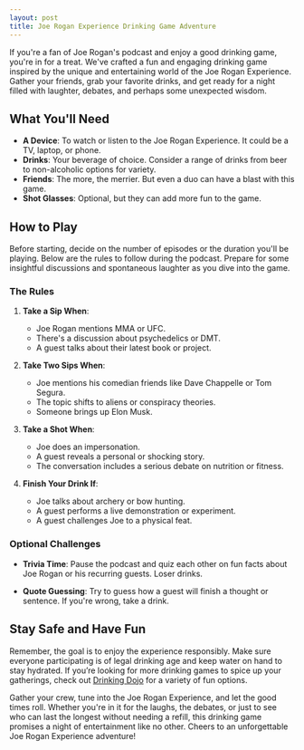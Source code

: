 ```yaml
---
layout: post
title: Joe Rogan Experience Drinking Game Adventure
---
```




If you're a fan of Joe Rogan's podcast and enjoy a good drinking game, you're in for a treat. We've crafted a fun and engaging drinking game inspired by the unique and entertaining world of the Joe Rogan Experience. Gather your friends, grab your favorite drinks, and get ready for a night filled with laughter, debates, and perhaps some unexpected wisdom.

## What You'll Need

- **A Device**: To watch or listen to the Joe Rogan Experience. It could be a TV, laptop, or phone.
- **Drinks**: Your beverage of choice. Consider a range of drinks from beer to non-alcoholic options for variety.
- **Friends**: The more, the merrier. But even a duo can have a blast with this game.
- **Shot Glasses**: Optional, but they can add more fun to the game.

## How to Play

Before starting, decide on the number of episodes or the duration you'll be playing. Below are the rules to follow during the podcast. Prepare for some insightful discussions and spontaneous laughter as you dive into the game.

### The Rules

1. **Take a Sip When**:
    - Joe Rogan mentions MMA or UFC.
    - There's a discussion about psychedelics or DMT.
    - A guest talks about their latest book or project.

2. **Take Two Sips When**:
    - Joe mentions his comedian friends like Dave Chappelle or Tom Segura.
    - The topic shifts to aliens or conspiracy theories.
    - Someone brings up Elon Musk.

3. **Take a Shot When**:
    - Joe does an impersonation.
    - A guest reveals a personal or shocking story.
    - The conversation includes a serious debate on nutrition or fitness.

4. **Finish Your Drink If**:
    - Joe talks about archery or bow hunting.
    - A guest performs a live demonstration or experiment.
    - A guest challenges Joe to a physical feat.

### Optional Challenges

- **Trivia Time**: Pause the podcast and quiz each other on fun facts about Joe Rogan or his recurring guests. Loser drinks.

- **Quote Guessing**: Try to guess how a guest will finish a thought or sentence. If you're wrong, take a drink.

## Stay Safe and Have Fun

Remember, the goal is to enjoy the experience responsibly. Make sure everyone participating is of legal drinking age and keep water on hand to stay hydrated. If you’re looking for more drinking games to spice up your gatherings, check out [Drinking Dojo](https://drinkingdojo.com/) for a variety of fun options.

Gather your crew, tune into the Joe Rogan Experience, and let the good times roll. Whether you're in it for the laughs, the debates, or just to see who can last the longest without needing a refill, this drinking game promises a night of entertainment like no other. Cheers to an unforgettable Joe Rogan Experience adventure!
